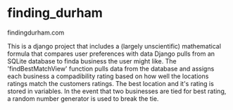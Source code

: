 # finding_durham
findingdurham.com

This is a django project that includes a (largely unscientific) mathematical formula that compares user preferences with data Django pulls from an SQLite database to finda business the user might like. The 'findBestMatchView' function pulls data from the database and assigns each business a compadibility rating based on how well the locations ratings match the customers ratings. The best location and it's rating is stored in variables.  In the event that two businesses are tied for best rating, a  random number generator is used to break the tie.



